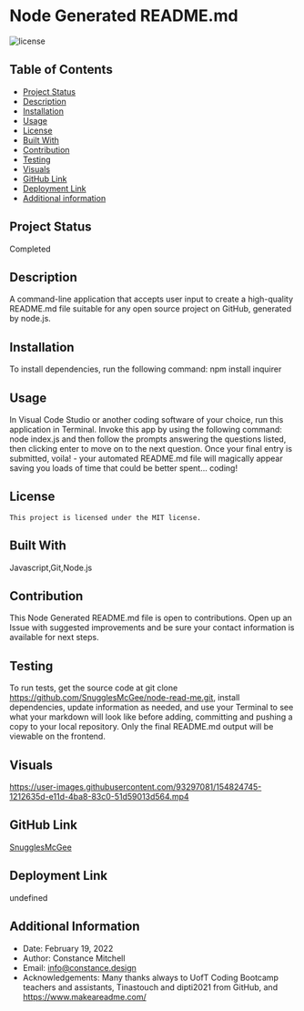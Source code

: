 # Node Generated README.md
  ![license](https://img.shields.io/badge/license-MIT-blue.svg)
  
## Table of Contents

* [Project Status](#status)
* [Description](#description)
* [Installation](#installation)
* [Usage](#usage)
* [License](#license)
* [Built With](#coding)
* [Contribution](#contribution)
* [Testing](#test)
* [Visuals](#visuals)
* [GitHub Link](#github)
* [Deployment Link](#deployment)
* [Additional information](#date,#author,#email,#thanks)

## Project Status
Completed

## Description
A command-line application that accepts user input to create a high-quality README.md file suitable for any open source project on GitHub, generated by node.js.

## Installation
To install dependencies, run the following command: npm install inquirer

## Usage
In Visual Code Studio or another coding software of your choice,  run this application in Terminal.  Invoke this app by using the following command: node index.js and then follow the prompts answering the questions listed, then clicking enter to move on to the next question.  Once your final entry is submitted, voila! - your automated README.md file will magically appear saving you loads of time that could be better spent… coding!

## License
    
    This project is licensed under the MIT license.

## Built With
Javascript,Git,Node.js

## Contribution
This Node Generated README.md file is open to contributions.  Open up an Issue with suggested improvements and be sure your contact information is available for next steps.

## Testing
To run tests, get the source code at git clone https://github.com/SnugglesMcGee/node-read-me.git, install dependencies, update information as needed, and use your Terminal to  see what your markdown will look like before adding, committing and pushing a copy to your local repository.  Only the final README.md output will be viewable on the frontend.

## Visuals
https://user-images.githubusercontent.com/93297081/154824745-1212635d-e11d-4ba8-83c0-51d59013d564.mp4

## GitHub Link
[SnugglesMcGee](https://github.com/SnugglesMcGee)

## Deployment Link
undefined

## Additional Information
* Date: February 19, 2022
* Author: Constance Mitchell
* Email: [info@constance.design](mailto:user@example.com)
* Acknowledgements: Many thanks always to UofT Coding Bootcamp teachers and assistants, Tinastouch and dipti2021 from GitHub, and https://www.makeareadme.com/ 
